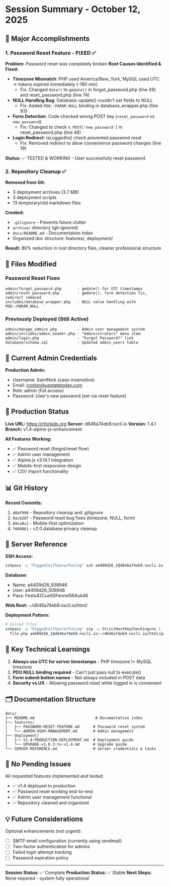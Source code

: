 # Session Summary - October 12, 2025

## 🎯 Major Accomplishments

### 1. Password Reset Feature - FIXED ✅
**Problem:** Password reset was completely broken
**Root Causes Identified & Fixed:**
- **Timezone Mismatch**: PHP used America/New_York, MySQL used UTC → tokens expired immediately (-180 min)
  - Fix: Changed `date()` to `gmdate()` in forgot_password.php (line 49) and reset_password.php (line 74)
- **NULL Handling Bug**: Database::update() couldn't set fields to NULL
  - Fix: Added `PDO::PARAM_NULL` binding in database_wrapper.php (line 93)
- **Form Detection**: Code checked wrong POST key (`reset_password` vs `new_password`)
  - Fix: Changed to check `$_POST['new_password']` in reset_password.php (line 48)
- **Login Redirect**: isLoggedIn() check prevented password reset
  - Fix: Removed redirect to allow convenience password changes (line 19)

**Status:** ✅ TESTED & WORKING - User successfully reset password

### 2. Repository Cleanup ✅
**Removed from Git:**
- 3 deployment archives (3.7 MB)
- 3 deployment scripts
- 13 temporary/old markdown files

**Created:**
- `.gitignore` - Prevents future clutter
- `archive/` directory (git-ignored)
- `docs/README.md` - Documentation index
- Organized doc structure: features/, deployment/

**Result:** 86% reduction in root directory files, cleaner professional structure

## 📂 Files Modified

### Password Reset Fixes
```
admin/forgot_password.php       - gmdate() for UTC timestamps
admin/reset_password.php        - gmdate(), form detection fix, redirect removed
includes/database_wrapper.php   - NULL value handling with PDO::PARAM_NULL
```

### Previously Deployed (Still Active)
```
admin/manage_admins.php         - Admin user management system
admin/includes/admin_header.php - "Administrators" menu item
admin/login.php                 - "Forgot Password?" link
database/schema.sql             - Updated admin_users table
```

## 🔐 Current Admin Credentials

**Production Admin:**
- Username: SaintNick (case-insensitive)
- Email: jcorbin@upstatetoday.com
- Role: admin (full access)
- Password: User's new password (set via reset feature)

## 🚀 Production Status

**Live URL:** https://cforkids.org
**Server:** d646a74eb9.nxcli.io
**Version:** 1.4.1
**Branch:** v1.4-alpine-js-enhancement

**All Features Working:**
- ✅ Password reset (forgot/reset flow)
- ✅ Admin user management
- ✅ Alpine.js v3.14.1 integration
- ✅ Mobile-first responsive design
- ✅ CSV import functionality

## 📊 Git History

**Recent Commits:**
1. `d0af998` - Repository cleanup and .gitignore
2. `9ac620f` - Password reset bug fixes (timezone, NULL, form)
3. `09ca0c2` - Mobile-first optimization
4. `f689861` - v2.0 database privacy cleanup

## 🔧 Server Reference

**SSH Access:**
```bash
sshpass -p "PiggedCoifSourerFating" ssh a4409d26_1@d646a74eb9.nxcli.io
```

**Database:**
- Name: a4409d26_509946
- User: a4409d26_509946
- Pass: Fests42Cue50Fennel56Auk46

**Web Root:** ~/d646a74eb9.nxcli.io/html/

**Deployment Pattern:**
```bash
# Upload files
sshpass -p "PiggedCoifSourerFating" scp -o StrictHostKeyChecking=no \
  file.php a4409d26_1@d646a74eb9.nxcli.io:~/d646a74eb9.nxcli.io/html/path/
```

## 📝 Key Technical Learnings

1. **Always use UTC for server timestamps** - PHP timezone != MySQL timezone
2. **PDO NULL binding required** - Can't just pass null to execute()
3. **Form submit button names** - Not always included in POST data
4. **Security vs UX** - Allowing password reset while logged in is convenient

## 🗂️ Documentation Structure

```
docs/
├── README.md                           # Documentation index
├── features/
│   ├── PASSWORD-RESET-FEATURE.md      # Password reset system
│   └── ADMIN-USER-MANAGEMENT.md       # Admin management
├── deployment/
│   ├── V1.4-PRODUCTION-DEPLOYMENT.md  # Deployment guide
│   └── UPGRADE-v1.0.3-to-v1.4.md      # Upgrade guide
└── SERVER-REFERENCE.md                # Server credentials & tasks
```

## 🎯 No Pending Issues

All requested features implemented and tested:
- ✅ v1.4 deployed to production
- ✅ Password reset working end-to-end
- ✅ Admin user management functional
- ✅ Repository cleaned and organized

## 💡 Future Considerations

Optional enhancements (not urgent):
- [ ] SMTP email configuration (currently using sendmail)
- [ ] Two-factor authentication for admins
- [ ] Failed login attempt tracking
- [ ] Password expiration policy

---

**Session Status:** ✅ Complete
**Production Status:** ✅ Stable
**Next Steps:** None required - system fully operational
